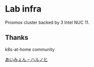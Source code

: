 # Lab infra

Proxmox cluster backed by 3 Intel NUC 11.

## Thanks

k8s-at-home community

[あいみょん – ハルノヒ](https://www.youtube.com/watch?v=pfGI91CFtRg)
